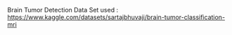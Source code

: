 Brain Tumor Detection
Data Set used : https://www.kaggle.com/datasets/sartajbhuvaji/brain-tumor-classification-mri